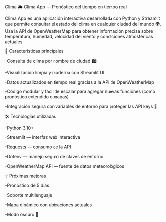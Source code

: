   C l i m a 
 
  🌦️ Clima App — Pronóstico del tiempo en tiempo real

  Clima App es una aplicación interactiva desarrollada con Python y Streamlit que permite consultar el estado del clima en cualquier ciudad del mundo 🌍.
  Usa la API de OpenWeatherMap para obtener información precisa sobre temperatura, humedad, velocidad del viento y condiciones atmosféricas actuales.

  🚀 Características principales

  -Consulta de clima por nombre de ciudad 🏙️

  -Visualización limpia y moderna con Streamlit UI

  -Datos actualizados en tiempo real gracias a la API de OpenWeatherMap

  -Código modular y fácil de escalar para agregar nuevas funciones (como pronóstico extendido o mapas)

  -Integración segura con variables de entorno para proteger las API keys 🔐

🛠️ Tecnologías utilizadas

-Python 3.10+

-Streamlit — interfaz web interactiva

-Requests — consumo de la API

-Dotenv — manejo seguro de claves de entorno

-OpenWeatherMap API — fuente de datos meteorológicos

💡 Próximas mejoras

-Pronóstico de 5 días

-Soporte multilenguaje

-Mapa dinámico con ubicaciones actuales

-Modo oscuro 🌙

